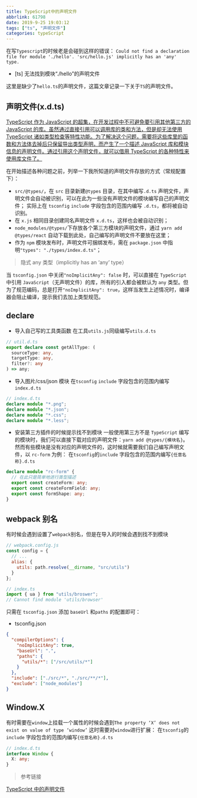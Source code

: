 ```yaml
---
title: TypeScript中的声明文件
abbrlink: 61798
date: 2019-9-25 19:03:12
tags: ["ts", "声明文件"]
categories: typeScript
---
```


在写`Typescript`的时候老是会碰到这样的错误：
`Could not find a declaration file for module './hello'. 'src/hello.js' implicitly has an 'any' type.`

- [ts] 无法找到模块“./hello”的声明文件

<!-- more -->

这里是缺少了`hello.ts`的声明文件，这篇文章记录一下关于`TS`的声明文件。

## 声明文件(x.d.ts)

<u>TypeScript 作为 JavaScript 的超集，在开发过程中不可避免要引用其他第三方的 JavaScript 的库。虽然通过直接引用可以调用库的类和方法，但是却无法使用 TypeScript 诸如类型检查等特性功能。为了解决这个问题，需要将这些库里的函数和方法体去掉后只保留导出类型声明，而产生了一个描述 JavaScript 库和模块信息的声明文件。通过引用这个声明文件，就可以借用 TypeScript 的各种特性来使用库文件了。</u>

在开始描述各种问题之前，列举一下我所知道的声明文件存放的方式（常规配置下）：

- `src/@types/`，在 `src` 目录新建`@types` 目录，在其中编写`.d.ts` 声明文件，声明文件会自动被识别，可以在此为一些没有声明文件的模块编写自己的声明文件；
  实际上在 `tsconfig` `include` 字段包含的范围内编写 `.d.ts`，都将被自动识别。
- 在 `x.js` 相同目录创建同名声明文件 `x.d.ts`，这样也会被自动识别；
- `node_modules/@types/`下存放各个第三方模块的声明文件，通过 `yarn add @types/react` 自动下载到此处，自己编写的声明文件不要放在这里；
- 作为 `npm` 模块发布时，声明文件可捆绑发布，需在 `package.json` 中指明`"types": "./types/index.d.ts"`；

> 隐式 any 类型（implicitly has an ‘any’ type）

当 `tsconfig.json` 中关闭`"noImplicitAny": false` 时，可以直接在 `TypeScript` 中引用 `JavaScript`（无声明文件）的库，所有的引入都会被默认为 `any` 类型。但为了规范编码，总是打开`"noImplicitAny": true`，这样当发生上述情况时，编译器会阻止编译，提示我们去加上类型规范。

## declare

- 导入自己写的工具类函数
  在工具`utils.js`同级编写`utils.d.ts`

```typescript
// util.d.ts
export declare const getAllType: (
  sourceType: any,
  targetType: any,
  filter?: any
) => any;
```

- 导入图片/css/json 模块
  在`tsconfig` `include` 字段包含的范围内编写`index.d.ts`

```typescript
// index.d.ts
declare module "*.png";
declare module "*.json";
declare module "*.css";
declare module "*.less";
```

- 安装第三方插件的时候提示找不到模块
  一般使用第三方不是 `TypeScript` 编写的模块时，我们可以直接下载对应的声明文件：`yarn add @types/{模块名}`。然而有些模块是没有对应的声明文件的，这时候就需要我们自己编写声明文件，以 `rc-form` 为例：
  在`tsconfig`的`include` 字段包含的范围内编写`{任意名称}.d.ts`

```typescript
declare module "rc-form" {
  // 在此只是简单地进行类型描述
  export const createForm: any;
  export const createFormField: any;
  export const formShape: any;
}
```

## webpack 别名

有时候会遇到设置了`webpack`别名，但是在导入的时候会遇到找不到模块

```javascript
// webpack.config.js
const config = {
  // ...
  alias: {
    utils: path.resolve(__dirname, "src/utils")
  }
};

// index.ts
import { ua } from "utils/broswer";
// Cannot find module 'utils/browser'
```

只需在 `tsconfig.json` 添加 `baseUrl` 和`paths` 的配置即可：

- tsconfig.json

```json
{
  "compilerOptions": {
    "noImplicitAny": true,
    "baseUrl": ".",
    "paths": {
      "utils/*": ["/src/utils/*"]
    }
  },
  "include": ["./src/*", "./src/**/*"],
  "exclude": ["node_modules"]
}
```

## Window.X

有时需要在`window`上挂载一个属性的时候会遇到`The property ‘X’ does not exist on value of type ‘window’`
这时需要对`window`进行扩展：
在`tsconfig`的`include` 字段包含的范围内编写`{任意名称}.d.ts`

```typescript
// index.d.ts
interface Window {
  X: any;
}
```

> 参考链接

[TypeScript 中的声明文件](https://daief.tech/2018-09-04/declaration-files-of-typescript.html)
